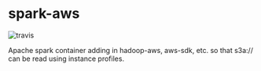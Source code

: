 # spark-aws

![travis](https://travis-ci.org/heartysoft/spark-aws.svg?branch=master)

Apache spark container adding in hadoop-aws, aws-sdk, etc. so that s3a:// can be read using instance profiles.


